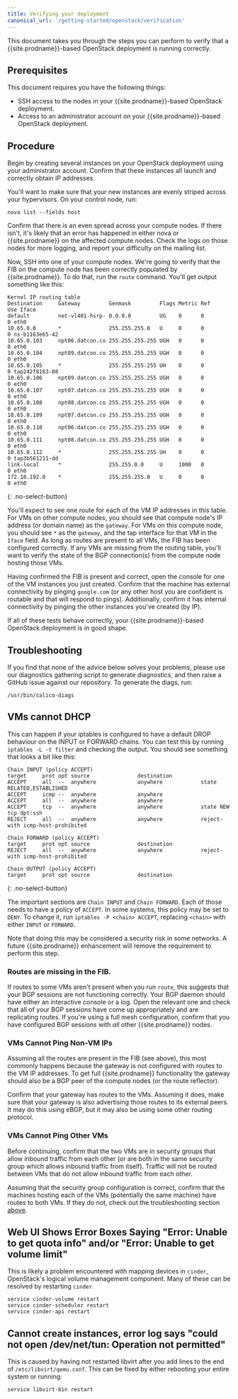 ```yaml
---
title: Verifying your deployment
canonical_url: '/getting-started/openstack/verification'
---
```


This document takes you through the steps you can perform to verify that
a {{site.prodname}}-based OpenStack deployment is running correctly.

## Prerequisites

This document requires you have the following things:

-   SSH access to the nodes in your {{site.prodname}}-based OpenStack deployment.
-   Access to an administrator account on your {{site.prodname}}-based
    OpenStack deployment.

## Procedure

Begin by creating several instances on your OpenStack deployment using
your administrator account. Confirm that these instances all launch and
correctly obtain IP addresses.

You'll want to make sure that your new instances are evenly striped
across your hypervisors. On your control node, run:

```
nova list --fields host
```

Confirm that there is an even spread across your compute nodes. If there
isn't, it's likely that an error has happened in either nova or {{site.prodname}}
on the affected compute nodes. Check the logs on those nodes for more
logging, and report your difficulty on the mailing list.

Now, SSH into one of your compute nodes. We're going to verify that the
FIB on the compute node has been correctly populated by {{site.prodname}}. To do
that, run the `route` command. You'll get output something like this:

```
Kernel IP routing table
Destination     Gateway         Genmask         Flags Metric Ref    Use Iface
default         net-vl401-hsrp- 0.0.0.0         UG    0      0        0 eth0
10.65.0.0       *               255.255.255.0   U     0      0        0 ns-b1163e65-42
10.65.0.103     npt06.datcon.co 255.255.255.255 UGH   0      0        0 eth0
10.65.0.104     npt09.datcon.co 255.255.255.255 UGH   0      0        0 eth0
10.65.0.105     *               255.255.255.255 UH    0      0        0 tap242f8163-08
10.65.0.106     npt09.datcon.co 255.255.255.255 UGH   0      0        0 eth0
10.65.0.107     npt07.datcon.co 255.255.255.255 UGH   0      0        0 eth0
10.65.0.108     npt08.datcon.co 255.255.255.255 UGH   0      0        0 eth0
10.65.0.109     npt07.datcon.co 255.255.255.255 UGH   0      0        0 eth0
10.65.0.110     npt06.datcon.co 255.255.255.255 UGH   0      0        0 eth0
10.65.0.111     npt08.datcon.co 255.255.255.255 UGH   0      0        0 eth0
10.65.0.112     *               255.255.255.255 UH    0      0        0 tap3b561211-dd
link-local      *               255.255.0.0     U     1000   0        0 eth0
172.18.192.0    *               255.255.255.0   U     0      0        0 eth0
```
{: .no-select-button}

You'll expect to see one route for each of the VM IP addresses in this
table. For VMs on other compute nodes, you should see that compute
node's IP address (or domain name) as the `gateway`. For VMs on this
compute node, you should see `*` as the `gateway`, and the tap interface
for that VM in the `Iface` field. As long as routes are present to all
VMs, the FIB has been configured correctly. If any VMs are missing from
the routing table, you'll want to verify the state of the BGP
connection(s) from the compute node hosting those VMs.

Having confirmed the FIB is present and correct, open the console for
one of the VM instances you just created. Confirm that the machine has
external connectivity by pinging `google.com` (or any other host you are
confident is routable and that will respond to pings). Additionally,
confirm it has internal connectivity by pinging the other instances
you've created (by IP).

If all of these tests behave correctly, your {{site.prodname}}-based OpenStack
deployment is in good shape.

## Troubleshooting

If you find that none of the advice below solves your problems, please
use our diagnostics gathering script to generate diagnostics, and then
raise a GitHub issue against our repository. To generate the diags, run:

```
/usr/bin/calico-diags
```

VMs cannot DHCP
---------------

This can happen if your iptables is configured to have a default DROP
behaviour on the INPUT or FORWARD chains. You can test this by running
`iptables -L -t filter` and checking the output. You should see
something that looks a bit like this:

```
Chain INPUT (policy ACCEPT)
target     prot opt source               destination
ACCEPT     all  --  anywhere             anywhere            state RELATED,ESTABLISHED
ACCEPT     icmp --  anywhere             anywhere
ACCEPT     all  --  anywhere             anywhere
ACCEPT     tcp  --  anywhere             anywhere            state NEW tcp dpt:ssh
REJECT     all  --  anywhere             anywhere            reject-with icmp-host-prohibited

Chain FORWARD (policy ACCEPT)
target     prot opt source               destination
REJECT     all  --  anywhere             anywhere            reject-with icmp-host-prohibited

Chain OUTPUT (policy ACCEPT)
target     prot opt source               destination
```
{: .no-select-button}

The important sections are `Chain INPUT` and `Chain FORWARD`. Each of
those needs to have a policy of `ACCEPT`. In some systems, this policy
may be set to `DENY`. To change it, run `iptables -P <chain> ACCEPT`,
replacing `<chain>` with either `INPUT` or `FORWARD`.

Note that doing this may be considered a security risk in some networks.
A future {{site.prodname}} enhancement will remove the requirement to perform this
step.

### Routes are missing in the FIB.

If routes to some VMs aren't present when you run `route`, this suggests
that your BGP sessions are not functioning correctly. Your BGP daemon
should have either an interactive console or a log. Open the relevant
one and check that all of your BGP sessions have come up appropriately
and are replicating routes. If you're using a full mesh configuration,
confirm that you have configured BGP sessions with *all* other {{site.prodname}}
nodes.

### VMs Cannot Ping Non-VM IPs

Assuming all the routes are present in the FIB (see above), this most
commonly happens because the gateway is not configured with routes to
the VM IP addresses. To get full {{site.prodname}} functionality the gateway should
also be a BGP peer of the compute nodes (or the route reflector).

Confirm that your gateway has routes to the VMs. Assuming it does, make
sure that your gateway is also advertising those routes to its external
peers. It may do this using eBGP, but it may also be using some other
routing protocol.

### VMs Cannot Ping Other VMs

Before continuing, confirm that the two VMs are in security groups that
allow inbound traffic from each other (or are both in the same security
group which allows inbound traffic from itself). Traffic will not be
routed between VMs that do not allow inbound traffic from each other.

Assuming that the security group configuration is correct, confirm that
the machines hosting each of the VMs (potentially the same machine) have
routes to both VMs. If they do not, check out the troubleshooting
section [above](#routes-are-missing-in-the-fib).

Web UI Shows Error Boxes Saying "Error: Unable to get quota info" and/or "Error: Unable to get volume limit"
------------------------------------------------------------------------------------------------------------

This is likely a problem encountered with mapping devices in `cinder`,
OpenStack's logical volume management component. Many of these can be
resolved by restarting `cinder`.

```
service cinder-volume restart
service cinder-scheduler restart
service cinder-api restart
```

Cannot create instances, error log says "could not open /dev/net/tun: Operation not permitted"
----------------------------------------------------------------------------------------------

This is caused by having not restarted libvirt after you add lines to
the end of `/etc/libvirt/qemu.conf`. This can be fixed by either
rebooting your entire system or running:

```
service libvirt-bin restart
```
